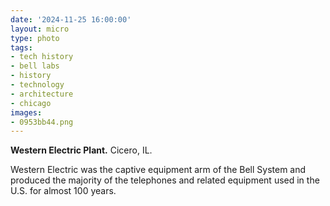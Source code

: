 ```yaml
---
date: '2024-11-25 16:00:00'
layout: micro
type: photo
tags:
- tech history
- bell labs
- history
- technology
- architecture
- chicago
images:
- 0953bb44.png
---
```


**Western Electric Plant.** Cicero, IL.

Western Electric was the captive equipment arm of the Bell System and produced the majority of the telephones and related equipment used in the U.S. for almost 100 years.
